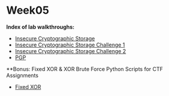 # Week05
**Index of lab walkthroughs:**

* [Insecure Cryptographic Storage]
* [Insecure Cryptographic Storage Challenge 1]
* [Insecure Cryptographic Storage Challenge 2]
* [PGP]

**Bonus: Fixed XOR & XOR Brute Force Python Scripts for CTF Assignments

* [Fixed XOR]

[Insecure Cryptographic Storage]: https://github.com/colton-gabertan/SecurityShepherdLabs/blob/Insecure-Cryptographic-Storage/README.md
[Insecure Cryptographic Storage Challenge 1]: https://github.com/colton-gabertan/SecurityShepherdLabs/blob/Insecure-Cryptographic-Storage-1/README.md
[Insecure Cryptographic Storage Challenge 2]: https://github.com/colton-gabertan/SecurityShepherdLabs/blob/Insecure-Cryptographic-Storage-2/README.md
[PGP]: https://github.com/colton-gabertan/SecurityShepherdLabs/blob/PGP/README.md
[Fixed XOR]: https://github.com/colton-gabertan/SecurityShepherdLabs/blob/Fixed-XOR/README.md
